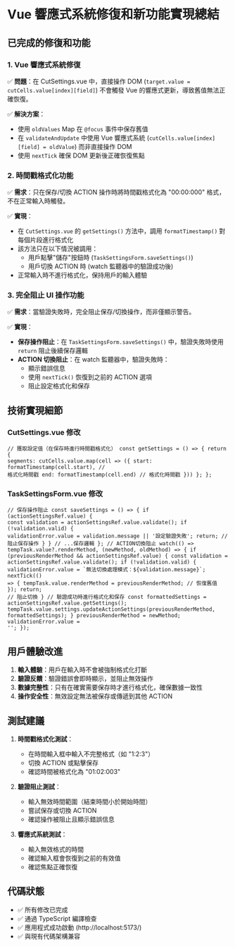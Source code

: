 # Vue 響應式系統修復和新功能實現總結

## 已完成的修復和功能

### 1. Vue 響應式系統修復

✅ **問題**：在 CutSettings.vue 中，直接操作 DOM (`target.value = cutCells.value[index][field]`) 不會觸發 Vue 的響應式更新，導致舊值無法正確恢復。

✅ **解決方案**：

- 使用 `oldValues` Map 在 `@focus` 事件中保存舊值
- 在 `validateAndUpdate` 中使用 Vue 響應式系統 (`cutCells.value[index][field] = oldValue`) 而非直接操作 DOM
- 使用 `nextTick` 確保 DOM 更新後正確恢復焦點

### 2. 時間戳格式化功能

✅ **需求**：只在保存/切換 ACTION 操作時將時間戳格式化為 "00:00:000" 格式，不在正常輸入時觸發。

✅ **實現**：

- 在 `CutSettings.vue` 的 `getSettings()` 方法中，調用 `formatTimestamp()` 對每個片段進行格式化
- 該方法只在以下情況被調用：
  - 用戶點擊"儲存"按鈕時 (`TaskSettingsForm.saveSettings()`)
  - 用戶切換 ACTION 時 (watch 監聽器中的驗證成功後)
- 正常輸入時不進行格式化，保持用戶的輸入體驗

### 3. 完全阻止 UI 操作功能

✅ **需求**：當驗證失敗時，完全阻止保存/切換操作，而非僅顯示警告。

✅ **實現**：

- **保存操作阻止**：在 `TaskSettingsForm.saveSettings()` 中，驗證失敗時使用 `return` 阻止後續保存邏輯
- **ACTION 切換阻止**：在 watch 監聽器中，驗證失敗時：
  - 顯示錯誤信息
  - 使用 `nextTick()` 恢復到之前的 ACTION 選項
  - 阻止設定格式化和保存

## 技術實現細節

### CutSettings.vue 修改

```vue
// 獲取設定值（在保存時進行時間戳格式化） const getSettings = () => { return {
segments: cutCells.value.map(cell => ({ start: formatTimestamp(cell.start), //
格式化時間戳 end: formatTimestamp(cell.end) // 格式化時間戳 })) }; };
```

### TaskSettingsForm.vue 修改

```vue
// 保存操作阻止 const saveSettings = () => { if (actionSettingsRef.value) {
const validation = actionSettingsRef.value.validate(); if (!validation.valid) {
validationError.value = validation.message || '設定驗證失敗'; return; //
阻止保存操作 } } // ...保存邏輯 }; // ACTION切換阻止 watch(() =>
tempTask.value?.renderMethod, (newMethod, oldMethod) => { if
(previousRenderMethod && actionSettingsRef.value) { const validation =
actionSettingsRef.value.validate(); if (!validation.valid) {
validationError.value = `無法切換處理模式：${validation.message}`; nextTick(()
=> { tempTask.value.renderMethod = previousRenderMethod; // 恢復舊值 }); return;
// 阻止切換 } // 驗證成功時進行格式化和保存 const formattedSettings =
actionSettingsRef.value.getSettings();
tempTask.value.settings.updateActionSettings(previousRenderMethod,
formattedSettings); } previousRenderMethod = newMethod; validationError.value =
''; });
```

## 用戶體驗改進

1. **輸入體驗**：用戶在輸入時不會被強制格式化打斷
2. **驗證反饋**：驗證錯誤會即時顯示，並阻止無效操作
3. **數據完整性**：只有在確實需要保存時才進行格式化，確保數據一致性
4. **操作安全性**：無效設定無法被保存或傳遞到其他 ACTION

## 測試建議

1. **時間戳格式化測試**：

   - 在時間輸入框中輸入不完整格式（如 "1:2:3"）
   - 切換 ACTION 或點擊保存
   - 確認時間被格式化為 "01:02:003"

2. **驗證阻止測試**：

   - 輸入無效時間範圍（結束時間小於開始時間）
   - 嘗試保存或切換 ACTION
   - 確認操作被阻止且顯示錯誤信息

3. **響應式系統測試**：
   - 輸入無效格式的時間
   - 確認輸入框會恢復到之前的有效值
   - 確認焦點正確恢復

## 代碼狀態

- ✅ 所有修改已完成
- ✅ 通過 TypeScript 編譯檢查
- ✅ 應用程式成功啟動 (http://localhost:5173/)
- ✅ 與現有代碼架構兼容
